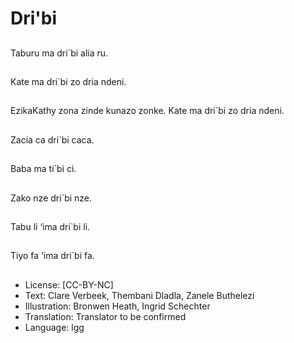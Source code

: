 # Dri'bi

##
Taburu ma dri`bi alia ru.

##
Kate ma dri`bi zo dria
ndeni.

##
EzikaKathy zona zinde
kunazo zonke.
Kate ma dri`bi zo dria
ndeni.

##
Zacia ca dri`bi caca.

##
Baba ma ti`bi ci.

##
Zako nze dri`bi nze.

##
Tabu li ‘ima dri`bi li.

##
Tiyo fa ‘ima dri`bi fa.

##
* License: [CC-BY-NC]
* Text: Clare Verbeek, Thembani Dladla, Zanele Buthelezi
* Illustration: Bronwen Heath, Ingrid Schechter
* Translation: Translator to be confirmed
* Language: lgg
